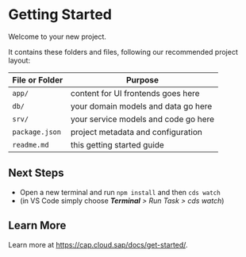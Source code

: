 # Getting Started

Welcome to your new project.

It contains these folders and files, following our recommended project layout:

File or Folder | Purpose
---------|----------
`app/` | content for UI frontends goes here
`db/` | your domain models and data go here
`srv/` | your service models and code go here
`package.json` | project metadata and configuration
`readme.md` | this getting started guide


## Next Steps

- Open a new terminal and run `npm install` and then `cds watch`
- (in VS Code simply choose _**Terminal** > Run Task > cds watch_)


## Learn More

Learn more at https://cap.cloud.sap/docs/get-started/.
